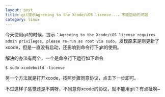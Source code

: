 ```yaml
---
layout: post
title: git提示Agreeing to the Xcode/iOS license...，不能启动的问题
category: linux
---
```


今天使用git的时候，提示：`Agreeing to the Xcode/iOS license requires admin privileges, please re-run as root via sudo`，发现原来是刚更新了xcode，但是一直没有启动，还影响到命令行下git的使用。

解决的办法有两个，一个是命令行下运行如下命令

	$ sudo xcodebuild -license
	
另一个方法就是打开xcode，按照步骤同意协议，点击下一步即可。

不过这样子感觉还是不爽呀，不同意你xcode的协议，就不能用git？有点扯啊~